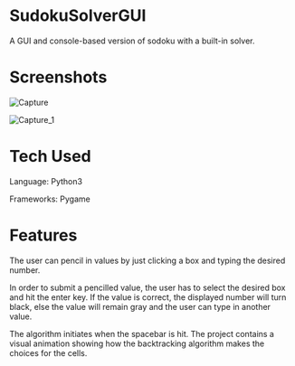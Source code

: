 # SudokuSolverGUI

A GUI and console-based version of sodoku with a built-in solver.

# Screenshots
![Capture](https://user-images.githubusercontent.com/45553812/73396864-52b06700-42f3-11ea-9fca-24ab5c53d464.PNG)

![Capture_1](https://user-images.githubusercontent.com/45553812/73396891-61971980-42f3-11ea-867d-5227d6c3d850.PNG)

# Tech Used
Language: Python3

Frameworks: Pygame

# Features
The user can pencil in values by just clicking a box and typing the desired number.

In order to submit a pencilled value, the user has to select the desired box and hit the enter key. 
If the value is correct, the displayed number will turn black, else the value will remain gray and the user can type in
another value. 

The algorithm initiates when the spacebar is hit. The project contains a visual animation showing how the 
backtracking algorithm makes the choices for the cells.
